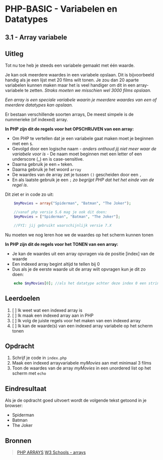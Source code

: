 # PHP-BASIC - Variabelen en Datatypes

## 3.1 - Array variabele

## Uitleg

Tot nu toe heb je steeds een variabele gemaakt met één waarde.

Je kan ook meerdere waardes in een variabele opslaan. Dit is bijvoorbeeld handig als je een lijst met 20 films wilt tonen. Je zou dan 20 aparte variabelen kunnen maken maar het is veel handiger om dit in een array-variabele te zetten. _Straks moeten we misschien wel 3000 films opslaan._

_Een array is een speciale variabele waarin je meerdere waardes van een of meerdere datatypes kan opslaan._

Er bestaan verschillende soorten arrays, De meest simpele is de nummerieke (of indexed) array.

**In PHP zijn dit de regels voor het OPSCHRIJVEN van een array:**

* Om PHP te vertellen dat je een variabele gaat maken moet je beginnen met een `$`.  
* Gevolgd door een logische naam - _anders onthoud jij niet meer waar de variabele voor is_ - De naam moet beginnen met een letter of een underscore (_) en is case-sensitive.
* Daarna gebruik je een `=` teken.
* Daarna gebruik je het woord `array`
* De waardes van de array zet je tussen `()` gescheiden door een `,`
* En als laatste gebruik je een `;` _zo begrijpt PHP dat het het einde van de regel is_.

Dit ziet er in code zo uit:

```php
    $myMovies = array("Spiderman", "Batman", "The Joker");

    //vanaf php versie 5.6 mag je ook dit doen:
    $myMovies = ["Spiderman", "Batman", "The Joker"];

    //FYI: jij gebruikt waarschijnlijk versie 7.X
```

Nu moeten we nog leren hoe we de waardes op het scherm kunnen tonen

**In PHP zijn dit de regels voor het TONEN van een array:**

* Je kan de waardes uit een array opvragen via de positie [index] van de waarde
* Een indexed array begint altijd te tellen bij 0
* Dus als je de eerste waarde uit de array wilt opvragen kun je dit zo doen:

```php
    echo $myMovies[0]; //als het datatype achter deze index 0 een string, of een getal is dan wordt het resultaat op het scherm getoond.
```

## Leerdoelen

1. [ ] Ik weet wat een indexed array is
2. [ ] Ik maak een indexed array aan in PHP
3. [ ] Ik volg de juiste regels voor het maken van een indexed array
4. [ ] Ik kan de waarde(s) van een indexed array variabele op het scherm tonen

## Opdracht

1. Schrijf je code in `index.php`
2. Maak een indexed arrayvariabele _myMovies_ aan met minimaal 3 films
3. Toon de waardes van de array _myMovies_ in een unordered list op het scherm met `echo`

## Eindresultaat

Als je de opdracht goed uitvoert wordt de volgende tekst getoond in je browser:

* Spiderman
* Batman
* The Joker

## Bronnen

>[PHP ARRAYS](https://youtu.be/mNcZG4-Mi9M)
>[W3 Schools - arrays](https://www.w3schools.com/PHP/php_arrays.asp)

<!--- ------------ DIT COMMENTAAR LATEN STAAN AUB ------------
------------------ ------------------------------ ------------
------------------ eagle ref:91113875
------------------ ------------------------------ ------------
------------------ DIT COMMENTAAR LATEN STAAN AUB -------- -->
